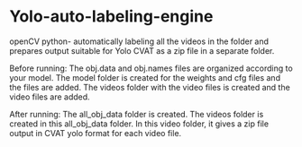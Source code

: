 # Yolo-auto-labeling-engine
openCV python- automatically labeling all the videos in the folder and prepares output suitable for Yolo CVAT as a zip file in a separate folder.

Before running:
The obj.data and obj.names files are organized according to your model.
The model folder is created for the weights and cfg files and the files are added.
The videos folder with the video files is created and the video files are added.


After running:
The all_obj_data folder is created. 
The videos folder is created in this all_obj_data folder. 
In this video folder, it gives a zip file output in CVAT yolo format for each video file.
